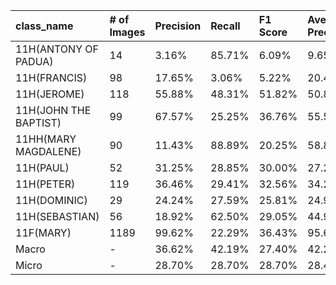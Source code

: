 | class_name            | # of Images   | Precision   | Recall   | F1 Score   | Average Precision   |
|:----------------------|:--------------|:------------|:---------|:-----------|:--------------------|
| 11H(ANTONY OF PADUA)  | 14            | 3.16%       | 85.71%   | 6.09%      | 9.65%               |
| 11H(FRANCIS)          | 98            | 17.65%      | 3.06%    | 5.22%      | 20.41%              |
| 11H(JEROME)           | 118           | 55.88%      | 48.31%   | 51.82%     | 50.82%              |
| 11H(JOHN THE BAPTIST) | 99            | 67.57%      | 25.25%   | 36.76%     | 55.52%              |
| 11HH(MARY MAGDALENE)  | 90            | 11.43%      | 88.89%   | 20.25%     | 58.82%              |
| 11H(PAUL)             | 52            | 31.25%      | 28.85%   | 30.00%     | 27.29%              |
| 11H(PETER)            | 119           | 36.46%      | 29.41%   | 32.56%     | 34.27%              |
| 11H(DOMINIC)          | 29            | 24.24%      | 27.59%   | 25.81%     | 24.94%              |
| 11H(SEBASTIAN)        | 56            | 18.92%      | 62.50%   | 29.05%     | 44.98%              |
| 11F(MARY)             | 1189          | 99.62%      | 22.29%   | 36.43%     | 95.67%              |
| Macro                 | -             | 36.62%      | 42.19%   | 27.40%     | 42.24%              |
| Micro                 | -             | 28.70%      | 28.70%   | 28.70%     | 28.42%              |